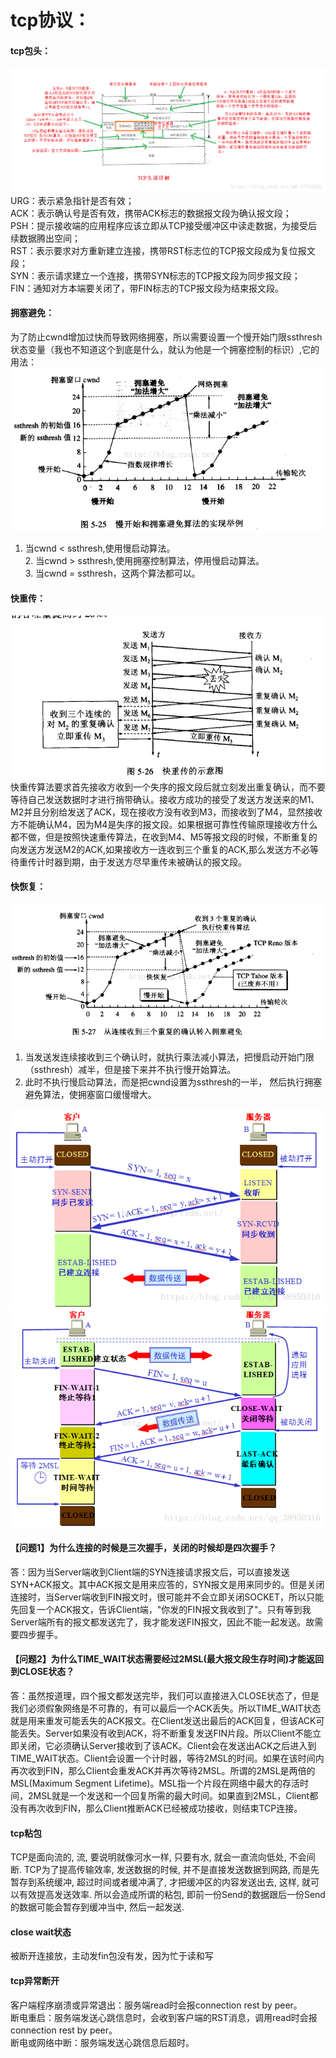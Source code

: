# tcp协议：

#### tcp包头：
  ![image](https://github.com/yincongcyincong/ms/blob/main/image/tcp_header.png)
URG：表示紧急指针是否有效；   
ACK：表示确认号是否有效，携带ACK标志的数据报文段为确认报文段；    
PSH：提示接收端的应用程序应该立即从TCP接受缓冲区中读走数据，为接受后续数据腾出空间；   
RST：表示要求对方重新建立连接，携带RST标志位的TCP报文段成为复位报文段；    
SYN：表示请求建立一个连接，携带SYN标志的TCP报文段为同步报文段；    
FIN：通知对方本端要关闭了，带FIN标志的TCP报文段为结束报文段。

#### 拥塞避免：
为了防止cwnd增加过快而导致网络拥塞，所以需要设置一个慢开始门限ssthresh状态变量（我也不知道这个到底是什么，就认为他是一个拥塞控制的标识）,它的用法：
![image](https://github.com/yincongcyincong/ms/blob/main/image/load_avoid.png)
 1. 当cwnd < ssthresh,使用慢启动算法。   
 2. 当cwnd > ssthresh,使用拥塞控制算法，停用慢启动算法。   
 3. 当cwnd = ssthresh，这两个算法都可以。   

#### 快重传：
  ![image](https://github.com/yincongcyincong/ms/blob/main/image/quick_send.png)
  快重传算法要求首先接收方收到一个失序的报文段后就立刻发出重复确认，而不要等待自己发送数据时才进行捎带确认。接收方成功的接受了发送方发送来的M1、M2并且分别给发送了ACK，现在接收方没有收到M3，而接收到了M4，显然接收方不能确认M4，因为M4是失序的报文段。如果根据可靠性传输原理接收方什么都不做，但是按照快速重传算法，在收到M4、M5等报文段的时候，不断重复的向发送方发送M2的ACK,如果接收方一连收到三个重复的ACK,那么发送方不必等待重传计时器到期，由于发送方尽早重传未被确认的报文段。


#### 快恢复：
![image](https://github.com/yincongcyincong/ms/blob/main/image/quick_recover.png)
  1. 当发送发连续接收到三个确认时，就执行乘法减小算法，把慢启动开始门限（ssthresh）减半，但是接下来并不执行慢开始算法。
  2. 此时不执行慢启动算法，而是把cwnd设置为ssthresh的一半， 然后执行拥塞避免算法，使拥塞窗口缓慢增大。

![image](https://github.com/yincongcyincong/ms/blob/main/image/three_hello.png)
![image](https://github.com/yincongcyincong/ms/blob/main/image/four_goodbye.png)
#### 【问题1】为什么连接的时候是三次握手，关闭的时候却是四次握手？
答：因为当Server端收到Client端的SYN连接请求报文后，可以直接发送SYN+ACK报文。其中ACK报文是用来应答的，SYN报文是用来同步的。但是关闭连接时，当Server端收到FIN报文时，很可能并不会立即关闭SOCKET，所以只能先回复一个ACK报文，告诉Client端，"你发的FIN报文我收到了"。只有等到我Server端所有的报文都发送完了，我才能发送FIN报文，因此不能一起发送。故需要四步握手。

#### 【问题2】为什么TIME_WAIT状态需要经过2MSL(最大报文段生存时间)才能返回到CLOSE状态？
答：虽然按道理，四个报文都发送完毕，我们可以直接进入CLOSE状态了，但是我们必须假象网络是不可靠的，有可以最后一个ACK丢失。所以TIME_WAIT状态就是用来重发可能丢失的ACK报文。在Client发送出最后的ACK回复，但该ACK可能丢失。Server如果没有收到ACK，将不断重复发送FIN片段。所以Client不能立即关闭，它必须确认Server接收到了该ACK。Client会在发送出ACK之后进入到TIME_WAIT状态。Client会设置一个计时器，等待2MSL的时间。如果在该时间内再次收到FIN，那么Client会重发ACK并再次等待2MSL。所谓的2MSL是两倍的MSL(Maximum Segment Lifetime)。MSL指一个片段在网络中最大的存活时间，2MSL就是一个发送和一个回复所需的最大时间。如果直到2MSL，Client都没有再次收到FIN，那么Client推断ACK已经被成功接收，则结束TCP连接。

#### tcp粘包
TCP是面向流的, 流, 要说明就像河水一样, 只要有水, 就会一直流向低处, 不会间断. TCP为了提高传输效率, 发送数据的时候, 并不是直接发送数据到网路, 而是先暂存到系统缓冲, 超过时间或者缓冲满了, 才把缓冲区的内容发送出去, 这样, 就可以有效提高发送效率. 所以会造成所谓的粘包, 即前一份Send的数据跟后一份Send的数据可能会暂存到缓冲当中, 然后一起发送.

#### close wait状态
被断开连接放，主动发fin包没有发，因为忙于读和写

#### tcp异常断开
客户端程序崩溃或异常退出：服务端read时会报connection rest by peer。   
断电重启：服务端发送心跳信息时，会收到客户端的RST消息，调用read时会报connection rest by peer。    
断电或网络中断：服务端发送心跳信息后超时。   
